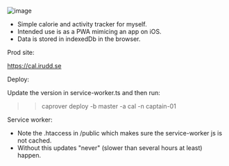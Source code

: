 ![image](https://user-images.githubusercontent.com/445243/181450254-b1dd9362-2d7c-47a5-9801-290333bc1359.png)

- Simple calorie and activity tracker for myself.
- Intended use is as a PWA mimicing an app on iOS.
- Data is stored in indexedDb in the browser.

Prod site: 

https://cal.irudd.se

Deploy:

Update the version in service-worker.ts and then run:

>> caprover deploy -b master -a cal -n captain-01

Service worker:

- Note the .htaccess in /public which makes sure the service-worker js is not cached.
- Without this updates "never" (slower than several hours at least) happen. 
